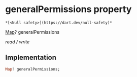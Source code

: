 


# generalPermissions property




    *[<Null safety>](https://dart.dev/null-safety)*


[Map](https://api.flutter.dev/flutter/dart-core/Map-class.html)? generalPermissions
  
_read / write_






## Implementation

```dart
Map? generalPermissions;


```







